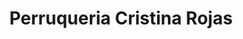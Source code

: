 ---
title: "Perruqueria Cristina Rojas"
url: /sant-boi-de-llobregat/perruqueria-cristina-rojas/
shop: peluquería
---